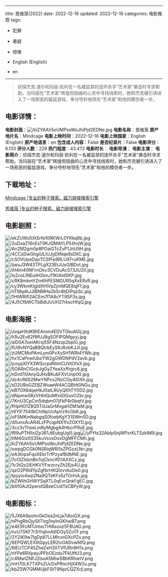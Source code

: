 
---
title: 思维笼(2022)
date: 2022-12-16
updated: 2022-12-16
categories: 电影推荐
tags:
- 犯罪
- 悬疑
- 惊悚

- English (English)
- en
---


> 侦探杰克·道尔和玛丽·凯利在一名被监禁的连环杀手“艺术家”袭击时寻求帮助。当玛丽在“艺术家”辉煌但扭曲的心灵中寻找线索时，她和杰克被引诱进入了一场邪恶的猫鼠游戏，争分夺秒地领先“艺术家”和他的模仿者一步。

## **电影详情**：

**电影封面**：<img src="https://image.tmdb.org/t/p/w200/kiZYAAh5oUMPssWoJhiPjd2EDNe.jpg" alt="/kiZYAAh5oUMPssWoJhiPjd2EDNe.jpg" title="/kiZYAAh5oUMPssWoJhiPjd2EDNe.jpg">
**电影名称**：思维笼
**原产地片名**：Mindcage
**电影上映时间**：2022-12-16
**电影上映国家**：English (English)
**原产地语言**：en
**包含成人内容**：False
**是否纪录片**：False
**电影评分**：6.133
**评分人数**：229
**热门程度**：43.472
**电影时长**：
**电影导演**：
**电影主演**：
**电影简介**：侦探杰克·道尔和玛丽·凯利在一名被监禁的连环杀手“艺术家”袭击时寻求帮助。当玛丽在“艺术家”辉煌但扭曲的心灵中寻找线索时，她和杰克被引诱进入了一场邪恶的猫鼠游戏，争分夺秒地领先“艺术家”和他的模仿者一步。

## **下载地址**：
[Mindcage |专业的种子搜索、磁力链接搜索引擎](https://movie.amd794.com:2083/?search=Mindcage&ordering=&mode=match_phrase&page_size=10&page=1)

[思维笼 |专业的种子搜索、磁力链接搜索引擎](https://movie.amd794.com:2083/?search=%E6%80%9D%E7%BB%B4%E7%AC%BC&ordering=&mode=match_phrase&page_size=10&page=1)
 

## **电影剧照**：
<img src="https://image.tmdb.org/t/p/original/ekZUWo5XtSrfe10RKWrL0YKkq9b.jpg" alt="/ekZUWo5XtSrfe10RKWrL0YKkq9b.jpg" title="/ekZUWo5XtSrfe10RKWrL0YKkq9b.jpg"><img src="https://image.tmdb.org/t/p/original/2uDxaZ16nEsT9KJQMAYLP54tnjW.jpg" alt="/2uDxaZ16nEsT9KJQMAYLP54tnjW.jpg" title="/2uDxaZ16nEsT9KJQMAYLP54tnjW.jpg"><img src="https://image.tmdb.org/t/p/original/An2M2gm0p8POaiGTcZvP1JnUItH.jpg" alt="/An2M2gm0p8POaiGTcZvP1JnUItH.jpg" title="/An2M2gm0p8POaiGTcZvP1JnUItH.jpg"><img src="https://image.tmdb.org/t/p/original/4CCsDwGhgiULlUJgDtNqe8sDlIC.jpg" alt="/4CCsDwGhgiULlUJgDtNqe8sDlIC.jpg" title="/4CCsDwGhgiULlUJgDtNqe8sDlIC.jpg"><img src="https://image.tmdb.org/t/p/original/cSOVUpeDqvTCSfFp9RLUXFruKME.jpg" alt="/cSOVUpeDqvTCSfFp9RLUXFruKME.jpg" title="/cSOVUpeDqvTCSfFp9RLUXFruKME.jpg"><img src="https://image.tmdb.org/t/p/original/ijwuJ3W43TPLgX23EtJUsGIBDvt.jpg" alt="/ijwuJ3W43TPLgX23EtJUsGIBDvt.jpg" title="/ijwuJ3W43TPLgX23EtJUsGIBDvt.jpg"><img src="https://image.tmdb.org/t/p/original/iH4m40NFimDkv3CVDuAc573JU20.jpg" alt="/iH4m40NFimDkv3CVDuAc573JU20.jpg" title="/iH4m40NFimDkv3CVDuAc573JU20.jpg"><img src="https://image.tmdb.org/t/p/original/is2coLlNEuiIH2knJ11KtAIdSKP.jpg" alt="/is2coLlNEuiIH2knJ11KtAIdSKP.jpg" title="/is2coLlNEuiIH2knJ11KtAIdSKP.jpg"><img src="https://image.tmdb.org/t/p/original/cRK8mkmYZm6hPESMGUR5qXxERvR.jpg" alt="/cRK8mkmYZm6hPESMGUR5qXxERvR.jpg" title="/cRK8mkmYZm6hPESMGUR5qXxERvR.jpg"><img src="https://image.tmdb.org/t/p/original/cy3WkmKIgldXHlVpZjmMQE8qjFf.jpg" alt="/cy3WkmKIgldXHlVpZjmMQE8qjFf.jpg" title="/cy3WkmKIgldXHlVpZjmMQE8qjFf.jpg"><img src="https://image.tmdb.org/t/p/original/nTMqdkJJIBNMHa2bSr4bDiPqzSc.jpg" alt="/nTMqdkJJIBNMHa2bSr4bDiPqzSc.jpg" title="/nTMqdkJJIBNMHa2bSr4bDiPqzSc.jpg"><img src="https://image.tmdb.org/t/p/original/1HtWRIfI2ACEm7f1A8cYT9SP3s.jpg" alt="/1HtWRIfI2ACEm7f1A8cYT9SP3s.jpg" title="/1HtWRIfI2ACEm7f1A8cYT9SP3s.jpg"><img src="https://image.tmdb.org/t/p/original/4J5CfbWCTbBdIJUUH27rkscHfqQ.jpg" alt="/4J5CfbWCTbBdIJUUH27rkscHfqQ.jpg" title="/4J5CfbWCTbBdIJUUH27rkscHfqQ.jpg">

## **电影海报**：
<img src="https://image.tmdb.org/t/p/original/JvqaHXdKBtEAmm4EDVTGkoAGIj.jpg" alt="/JvqaHXdKBtEAmm4EDVTGkoAGIj.jpg" title="/JvqaHXdKBtEAmm4EDVTGkoAGIj.jpg"><img src="https://image.tmdb.org/t/p/original/h1Iu2Ev62f9fUJ8gSOFlPQMgyyj.jpg" alt="/h1Iu2Ev62f9fUJ8gSOFlPQMgyyj.jpg" title="/h1Iu2Ev62f9fUJ8gSOFlPQMgyyj.jpg"><img src="https://image.tmdb.org/t/p/original/alD0A7oeIAKrxj5SF4Nzzp2bplG.jpg" alt="/alD0A7oeIAKrxj5SF4Nzzp2bplG.jpg" title="/alD0A7oeIAKrxj5SF4Nzzp2bplG.jpg"><img src="https://image.tmdb.org/t/p/original/fUi9vNYQaB8QtrbEyS9J6vbKJJt.jpg" alt="/fUi9vNYQaB8QtrbEyS9J6vbKJJt.jpg" title="/fUi9vNYQaB8QtrbEyS9J6vbKJJt.jpg"><img src="https://image.tmdb.org/t/p/original/zUMCMoPAmLym0PvXySH1WRt4YWb.jpg" alt="/zUMCMoPAmLym0PvXySH1WRt4YWb.jpg" title="/zUMCMoPAmLym0PvXySH1WRt4YWb.jpg"><img src="https://image.tmdb.org/t/p/original/hx1CaPnwfJbzYW2gGWDNPdV2avb.jpg" alt="/hx1CaPnwfJbzYW2gGWDNPdV2avb.jpg" title="/hx1CaPnwfJbzYW2gGWDNPdV2avb.jpg"><img src="https://image.tmdb.org/t/p/original/jcnypXlYX3WScrpdNtmCUVtOfxX.jpg" alt="/jcnypXlYX3WScrpdNtmCUVtOfxX.jpg" title="/jcnypXlYX3WScrpdNtmCUVtOfxX.jpg"><img src="https://image.tmdb.org/t/p/original/5OARnClGcbJgGyZYeaXxffrgrc8.jpg" alt="/5OARnClGcbJgGyZYeaXxffrgrc8.jpg" title="/5OARnClGcbJgGyZYeaXxffrgrc8.jpg"><img src="https://image.tmdb.org/t/p/original/nDrd7i0AnyQJHxBKubFXVUnptXt.jpg" alt="/nDrd7i0AnyQJHxBKubFXVUnptXt.jpg" title="/nDrd7i0AnyQJHxBKubFXVUnptXt.jpg"><img src="https://image.tmdb.org/t/p/original/dz4cR6S2MwYNPcs2NzC0iy4lGXh.jpg" alt="/dz4cR6S2MwYNPcs2NzC0iy4lGXh.jpg" title="/dz4cR6S2MwYNPcs2NzC0iy4lGXh.jpg"><img src="https://image.tmdb.org/t/p/original/sD2UBsGZEBZWuaeW4ACQBHt0NGu.jpg" alt="/sD2UBsGZEBZWuaeW4ACQBHt0NGu.jpg" title="/sD2UBsGZEBZWuaeW4ACQBHt0NGu.jpg"><img src="https://image.tmdb.org/t/p/original/eB7OX6dqeHkJ0atLRUyQXhTY0D2.jpg" alt="/eB7OX6dqeHkJ0atLRUyQXhTY0D2.jpg" title="/eB7OX6dqeHkJ0atLRUyQXhTY0D2.jpg"><img src="https://image.tmdb.org/t/p/original/dNpmw5RzVHhtQuMfxiiDGuvOZbr.jpg" alt="/dNpmw5RzVHhtQuMfxiiDGuvOZbr.jpg" title="/dNpmw5RzVHhtQuMfxiiDGuvOZbr.jpg"><img src="https://image.tmdb.org/t/p/original/7KnU3CpCm5dqbm07jFkP4r0bqtV.jpg" alt="/7KnU3CpCm5dqbm07jFkP4r0bqtV.jpg" title="/7KnU3CpCm5dqbm07jFkP4r0bqtV.jpg"><img src="https://image.tmdb.org/t/p/original/fHpHO1Z8Q5TiiUaGrMvgaHZM1aM.jpg" alt="/fHpHO1Z8Q5TiiUaGrMvgaHZM1aM.jpg" title="/fHpHO1Z8Q5TiiUaGrMvgaHZM1aM.jpg"><img src="https://image.tmdb.org/t/p/original/r6YlF754l8iChiNpUcApVz9cGb6.jpg" alt="/r6YlF754l8iChiNpUcApVz9cGb6.jpg" title="/r6YlF754l8iChiNpUcApVz9cGb6.jpg"><img src="https://image.tmdb.org/t/p/original/oF5MKmNabgqS0foebKgY31SWm5D.jpg" alt="/oF5MKmNabgqS0foebKgY31SWm5D.jpg" title="/oF5MKmNabgqS0foebKgY31SWm5D.jpg"><img src="https://image.tmdb.org/t/p/original/d0unxAcAR4LzFPcqpNX1fxZOXYD.jpg" alt="/d0unxAcAR4LzFPcqpNX1fxZOXYD.jpg" title="/d0unxAcAR4LzFPcqpNX1fxZOXYD.jpg"><img src="https://image.tmdb.org/t/p/original/3cz3vThseLmRyMgbgA4HbcrP9oE.jpg" alt="/3cz3vThseLmRyMgbgA4HbcrP9oE.jpg" title="/3cz3vThseLmRyMgbgA4HbcrP9oE.jpg"><img src="https://image.tmdb.org/t/p/original/ffl9uPTHIlxlZp361JtEubgUgI5.jpg" alt="/ffl9uPTHIlxlZp361JtEubgUgI5.jpg" title="/ffl9uPTHIlxlZp361JtEubgUgI5.jpg"><img src="https://image.tmdb.org/t/p/original/yPYts32AbIpSnjWPxrKLTSzkIM9.jpg" alt="/yPYts32AbIpSnjWPxrKLTSzkIM9.jpg" title="/yPYts32AbIpSnjWPxrKLTSzkIM9.jpg"><img src="https://image.tmdb.org/t/p/original/hM4Giz0S35kuVsvxDovDgMFFCMh.jpg" alt="/hM4Giz0S35kuVsvxDovDgMFFCMh.jpg" title="/hM4Giz0S35kuVsvxDovDgMFFCMh.jpg"><img src="https://image.tmdb.org/t/p/original/kiZYAAh5oUMPssWoJhiPjd2EDNe.jpg" alt="/kiZYAAh5oUMPssWoJhiPjd2EDNe.jpg" title="/kiZYAAh5oUMPssWoJhiPjd2EDNe.jpg"><img src="https://image.tmdb.org/t/p/original/swpgDCGk0NSRiqWRi1sZPGzzLNn.jpg" alt="/swpgDCGk0NSRiqWRi1sZPGzzLNn.jpg" title="/swpgDCGk0NSRiqWRi1sZPGzzLNn.jpg"><img src="https://image.tmdb.org/t/p/original/eA3tnpsFqoXEbrTrfPzyafBdMNE.jpg" alt="/eA3tnpsFqoXEbrTrfPzyafBdMNE.jpg" title="/eA3tnpsFqoXEbrTrfPzyafBdMNE.jpg"><img src="https://image.tmdb.org/t/p/original/7o13ZIdznBn7ojCkncIfD1AXXCz.jpg" alt="/7o13ZIdznBn7ojCkncIfD1AXXCz.jpg" title="/7o13ZIdznBn7ojCkncIfD1AXXCz.jpg"><img src="https://image.tmdb.org/t/p/original/1c3tQz2iEHKVYFwzcryZh2Ejs4U.jpg" alt="/1c3tQz2iEHKVYFwzcryZh2Ejs4U.jpg" title="/1c3tQz2iEHKVYFwzcryZh2Ejs4U.jpg"><img src="https://image.tmdb.org/t/p/original/qzO2P6ldYpZgfbrHKQIzvvkuDe0.jpg" alt="/qzO2P6ldYpZgfbrHKQIzvvkuDe0.jpg" title="/qzO2P6ldYpZgfbrHKQIzvvkuDe0.jpg"><img src="https://image.tmdb.org/t/p/original/tpyyix4wp2Na9QTeKFs5zTOrhiA.jpg" alt="/tpyyix4wp2Na9QTeKFs5zTOrhiA.jpg" title="/tpyyix4wp2Na9QTeKFs5zTOrhiA.jpg"><img src="https://image.tmdb.org/t/p/original/bZWlihGHWYSqXTL0qEvrQnkFgEC.jpg" alt="/bZWlihGHWYSqXTL0qEvrQnkFgEC.jpg" title="/bZWlihGHWYSqXTL0qEvrQnkFgEC.jpg"><img src="https://image.tmdb.org/t/p/original/bXfGAJt2perstQBxeCUdTsCBPyW.jpg" alt="/bXfGAJt2perstQBxeCUdTsCBPyW.jpg" title="/bXfGAJt2perstQBxeCUdTsCBPyW.jpg">

## **电影图标**：
<img src="https://image.tmdb.org/t/p/original/5JX6A9pohnGkOea2nLja7iAoiGX.png" alt="/5JX6A9pohnGkOea2nLja7iAoiGX.png" title="/5JX6A9pohnGkOea2nLja7iAoiGX.png"><img src="https://image.tmdb.org/t/p/original/nPhgRbOjySllTlzg1nylnGKhwB7.png" alt="/nPhgRbOjySllTlzg1nylnGKhwB7.png" title="/nPhgRbOjySllTlzg1nylnGKhwB7.png"><img src="https://image.tmdb.org/t/p/original/e4E5FcM7JntxcTHI6sooz5F8UAG.png" alt="/e4E5FcM7JntxcTHI6sooz5F8UAG.png" title="/e4E5FcM7JntxcTHI6sooz5F8UAG.png"><img src="https://image.tmdb.org/t/p/original/nvU7SKF7r3iYiqhnA6lDGy5ZoTF.png" alt="/nvU7SKF7r3iYiqhnA6lDGy5ZoTF.png" title="/nvU7SKF7r3iYiqhnA6lDGy5ZoTF.png"><img src="https://image.tmdb.org/t/p/original/2Y2iK9w7IgDp87LLMlrunGXcPZx.png" alt="/2Y2iK9w7IgDp87LLMlrunGXcPZx.png" title="/2Y2iK9w7IgDp87LLMlrunGXcPZx.png"><img src="https://image.tmdb.org/t/p/original/6EPQWLEX9iGpyLER2IvOADvwNfQ.png" alt="/6EPQWLEX9iGpyLER2IvOADvwNfQ.png" title="/6EPQWLEX9iGpyLER2IvOADvwNfQ.png"><img src="https://image.tmdb.org/t/p/original/6lEUTCP45ZheZeH3XTVfURn9H1s.png" alt="/6lEUTCP45ZheZeH3XTVfURn9H1s.png" title="/6lEUTCP45ZheZeH3XTVfURn9H1s.png"><img src="https://image.tmdb.org/t/p/original/nYPe6RXpayJPFbOEzdo7FkUftU3.png" alt="/nYPe6RXpayJPFbOEzdo7FkUftU3.png" title="/nYPe6RXpayJPFbOEzdo7FkUftU3.png"><img src="https://image.tmdb.org/t/p/original/c4MwIZNFJ2IsoA5MiwS8bKRhwtV.png" alt="/c4MwIZNFJ2IsoA5MiwS8bKRhwtV.png" title="/c4MwIZNFJ2IsoA5MiwS8bKRhwtV.png"><img src="https://image.tmdb.org/t/p/original/mH70LK7TXPs2UcDxPRncHjX4W2u.png" alt="/mH70LK7TXPs2UcDxPRncHjX4W2u.png" title="/mH70LK7TXPs2UcDxPRncHjX4W2u.png"><img src="https://image.tmdb.org/t/p/original/kbZ0W7GMMUjkFStT9NprCQZXrjl.png" alt="/kbZ0W7GMMUjkFStT9NprCQZXrjl.png" title="/kbZ0W7GMMUjkFStT9NprCQZXrjl.png">
